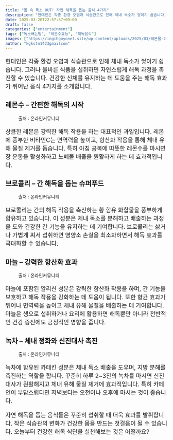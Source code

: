 ```yaml
---
title: "몸 속 독소 OUT! 자연 해독을 돕는 음식 4가지"
description: "현대인은 각종 환경 오염과 식습관으로 인해 체내 독소가 쌓이기 쉽습니다. 그러나 올바른 식품을 섭취하면 자연스럽게 해독 과정을 촉진할 수 있습니다. 건강한 신체를 유지하는 데 도움을 주는 해독 효과가 뛰어난 음식 4가지를 소개합니다."
date: 2025-03-20T22:57:57+09:00
draft: false
categories: ["entertainment"]
tags: ["독소빼는법", "레몬수효능", "해독음식"]
images: ["https://ingihgoyonet.site/wp-content/uploads/2025/03/레몬물-2-683x1024.jpg", "https://ingihgoyonet.site/wp-content/uploads/2025/03/브로콜리건강-1024x683.jpg", "https://ingihgoyonet.site/wp-content/uploads/2025/03/마늘의효능-1-1024x683.jpg", "https://ingihgoyonet.site/wp-content/uploads/2025/03/녹차효능-1024x683.jpg"]
author: "kgkstn1423gmailcom"
---
```


<p style="font-size:18px">현대인은 각종 환경 오염과 식습관으로 인해 체내 독소가 쌓이기 쉽습니다. 그러나 올바른 식품을 섭취하면 자연스럽게 해독 과정을 촉진할 수 있습니다. 건강한 신체를 유지하는 데 도움을 주는 해독 효과가 뛰어난 음식 4가지를 소개합니다.</p> <h2 ><strong>레몬수 – 간편한 해독의 시작</strong></h2> <figure ><img src="https://ingihgoyonet.site/wp-content/uploads/2025/03/레몬물-2-683x1024.jpg" alt="" style="aspect-ratio:16/9;object-fit:cover"/><figcaption >출처 : 온라인커뮤니티</figcaption></figure> <p style="font-size:18px">상큼한 레몬은 강력한 해독 작용을 하는 대표적인 과일입니다. 레몬에 풍부한 비타민C는 면역력을 높이고, 항산화 작용을 통해 체내 유해 물질 제거를 돕습니다. 특히 아침 공복에 따뜻한 레몬수를 마시면 장 운동을 활성화하고 노폐물 배출을 원활하게 하는 데 효과적입니다.</p> <h2 ><strong>브로콜리 – 간 해독을 돕는 슈퍼푸드</strong></h2> <figure ><img src="https://ingihgoyonet.site/wp-content/uploads/2025/03/브로콜리건강-1024x683.jpg" alt="" style="aspect-ratio:16/9;object-fit:cover"/><figcaption >출처 : 온라인커뮤니티</figcaption></figure> <p style="font-size:18px">브로콜리는 간의 해독 작용을 촉진하는 황 함유 화합물을 풍부하게 함유하고 있습니다. 이 성분은 체내 독소를 분해하고 배출하는 과정을 도와 건강한 간 기능을 유지하는 데 기여합니다. 브로콜리는 삶거나 가볍게 쪄서 섭취하면 영양소 손실을 최소화하면서 해독 효과를 극대화할 수 있습니다.</p> <h2 ><strong>마늘 – 강력한 항산화 효과</strong></h2> <figure ><img src="https://ingihgoyonet.site/wp-content/uploads/2025/03/마늘의효능-1-1024x683.jpg" alt="" style="aspect-ratio:16/9;object-fit:cover"/><figcaption >출처 : 온라인커뮤니티</figcaption></figure> <p style="font-size:18px">마늘에 포함된 알리신 성분은 강력한 항산화 작용을 하며, 간 기능을 보호하고 해독 작용을 강화하는 데 도움이 됩니다. 또한 항균 효과가 뛰어나 면역력을 높이고 체내 유해 물질을 배출하는 데 기여합니다. 마늘은 생으로 섭취하거나 요리에 활용하면 해독뿐만 아니라 전반적인 건강 증진에도 긍정적인 영향을 줍니다.</p> <h2 ><strong>녹차 – 체내 정화와 신진대사 촉진</strong></h2> <figure ><img src="https://ingihgoyonet.site/wp-content/uploads/2025/03/녹차효능-1024x683.jpg" alt="" style="aspect-ratio:16/9;object-fit:cover"/><figcaption >출처 : 온라인커뮤니티</figcaption></figure> <p style="font-size:18px">녹차에 함유된 카테킨 성분은 체내 독소 배출을 도우며, 지방 분해를 촉진하는 역할을 합니다. 꾸준히 하루 2~3잔의 녹차를 마시면 신진대사가 원활해지고 체내 유해 물질 제거에 효과적입니다. 특히 카페인이 부담스럽다면 저녁보다는 오전이나 오후에 마시는 것이 좋습니다.</p> <p style="font-size:18px">자연 해독을 돕는 음식들은 꾸준히 섭취할 때 더욱 효과를 발휘합니다. 작은 식습관의 변화가 건강한 몸을 만드는 첫걸음이 될 수 있습니다. 오늘부터 건강한 해독 식단을 실천해보는 것은 어떨까요?</p>